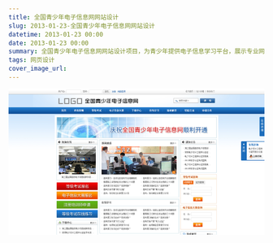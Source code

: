```yaml
---
title: 全国青少年电子信息网网站设计
slug: 2013-01-23-全国青少年电子信息网网站设计
datetime: 2013-01-23 00:00
date: 2013-01-23 00:00
summary: 全国青少年电子信息网网站设计项目，为青少年提供电子信息学习平台，展示专业网站设计能力。
tags: 网页设计
cover_image_url: 
---
```

![52207-flvecklma6e.png](../assets/2020/10/686089573.png)